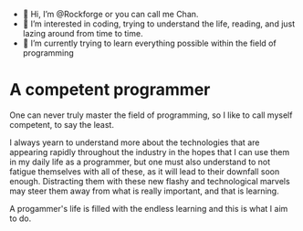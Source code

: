 - 👋 Hi, I’m @Rockforge or you can call me Chan.
- 👀 I’m interested in coding, trying to understand the life, reading, and just lazing around from time to time.
- 🌱 I’m currently trying to learn everything possible within the field of programming

# A competent programmer
One can never truly master the field of programming, so I like to call myself competent, to say the least. 

I always yearn to understand more about the technologies that are appearing rapidly throughout the industry in the hopes that I can use them in my daily life as a programmer, but one must also understand to not fatigue themselves with all of these, as it will lead to their downfall soon enough. Distracting them with these new flashy and technological marvels may steer them away from what is really important, and that is learning.

A progammer's life is filled with the endless learning and this is what I aim to do.

    
<!---
Rockforge/Rockforge is a ✨ special ✨ repository because its `README.md` (this file) appears on your GitHub profile.
You can click the Preview link to take a look at your changes.
--->
